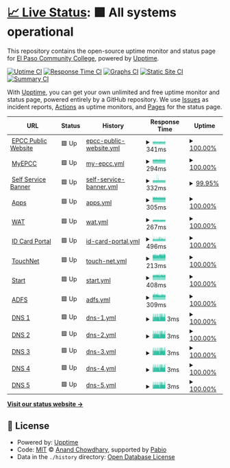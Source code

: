 # [📈 Live Status](https://El-Paso-Community-College.github.io/upptime): <!--live status--> **🟩 All systems operational**

This repository contains the open-source uptime monitor and status page for [El Paso Community College](https://El-Paso-Community-College.github.io/upptime), powered by [Upptime](https://github.com/upptime/upptime).

[![Uptime CI](https://github.com/El-Paso-Community-College/upptime/workflows/Uptime%20CI/badge.svg)](https://github.com/El-Paso-Community-College/upptime/actions?query=workflow%3A%22Uptime+CI%22)
[![Response Time CI](https://github.com/El-Paso-Community-College/upptime/workflows/Response%20Time%20CI/badge.svg)](https://github.com/El-Paso-Community-College/upptime/actions?query=workflow%3A%22Response+Time+CI%22)
[![Graphs CI](https://github.com/El-Paso-Community-College/upptime/workflows/Graphs%20CI/badge.svg)](https://github.com/El-Paso-Community-College/upptime/actions?query=workflow%3A%22Graphs+CI%22)
[![Static Site CI](https://github.com/El-Paso-Community-College/upptime/workflows/Static%20Site%20CI/badge.svg)](https://github.com/El-Paso-Community-College/upptime/actions?query=workflow%3A%22Static+Site+CI%22)
[![Summary CI](https://github.com/El-Paso-Community-College/upptime/workflows/Summary%20CI/badge.svg)](https://github.com/El-Paso-Community-College/upptime/actions?query=workflow%3A%22Summary+CI%22)

With [Upptime](https://upptime.js.org), you can get your own unlimited and free uptime monitor and status page, powered entirely by a GitHub repository. We use [Issues](https://github.com/El-Paso-Community-College/upptime/issues) as incident reports, [Actions](https://github.com/El-Paso-Community-College/upptime/actions) as uptime monitors, and [Pages](https://El-Paso-Community-College.github.io/upptime) for the status page.

<!--start: status pages-->
<!-- This summary is generated by Upptime (https://github.com/upptime/upptime) -->
<!-- Do not edit this manually, your changes will be overwritten -->
<!-- prettier-ignore -->
| URL | Status | History | Response Time | Uptime |
| --- | ------ | ------- | ------------- | ------ |
| <img alt="" src="https://icons.duckduckgo.com/ip3/www.epcc.edu.ico" height="13"> [EPCC Public Website](https://www.epcc.edu/pages/proxy.aspx) | 🟩 Up | [epcc-public-website.yml](https://github.com/El-Paso-Community-College/upptime/commits/HEAD/history/epcc-public-website.yml) | <details><summary><img alt="Response time graph" src="./graphs/epcc-public-website/response-time-week.png" height="20"> 341ms</summary><br><a href="https://El-Paso-Community-College.github.io/upptime/history/epcc-public-website"><img alt="Response time 332" src="https://img.shields.io/endpoint?url=https%3A%2F%2Fraw.githubusercontent.com%2FEl-Paso-Community-College%2Fupptime%2FHEAD%2Fapi%2Fepcc-public-website%2Fresponse-time.json"></a><br><a href="https://El-Paso-Community-College.github.io/upptime/history/epcc-public-website"><img alt="24-hour response time 350" src="https://img.shields.io/endpoint?url=https%3A%2F%2Fraw.githubusercontent.com%2FEl-Paso-Community-College%2Fupptime%2FHEAD%2Fapi%2Fepcc-public-website%2Fresponse-time-day.json"></a><br><a href="https://El-Paso-Community-College.github.io/upptime/history/epcc-public-website"><img alt="7-day response time 341" src="https://img.shields.io/endpoint?url=https%3A%2F%2Fraw.githubusercontent.com%2FEl-Paso-Community-College%2Fupptime%2FHEAD%2Fapi%2Fepcc-public-website%2Fresponse-time-week.json"></a><br><a href="https://El-Paso-Community-College.github.io/upptime/history/epcc-public-website"><img alt="30-day response time 333" src="https://img.shields.io/endpoint?url=https%3A%2F%2Fraw.githubusercontent.com%2FEl-Paso-Community-College%2Fupptime%2FHEAD%2Fapi%2Fepcc-public-website%2Fresponse-time-month.json"></a><br><a href="https://El-Paso-Community-College.github.io/upptime/history/epcc-public-website"><img alt="1-year response time 332" src="https://img.shields.io/endpoint?url=https%3A%2F%2Fraw.githubusercontent.com%2FEl-Paso-Community-College%2Fupptime%2FHEAD%2Fapi%2Fepcc-public-website%2Fresponse-time-year.json"></a></details> | <details><summary><a href="https://El-Paso-Community-College.github.io/upptime/history/epcc-public-website">100.00%</a></summary><a href="https://El-Paso-Community-College.github.io/upptime/history/epcc-public-website"><img alt="All-time uptime 99.99%" src="https://img.shields.io/endpoint?url=https%3A%2F%2Fraw.githubusercontent.com%2FEl-Paso-Community-College%2Fupptime%2FHEAD%2Fapi%2Fepcc-public-website%2Fuptime.json"></a><br><a href="https://El-Paso-Community-College.github.io/upptime/history/epcc-public-website"><img alt="24-hour uptime 100.00%" src="https://img.shields.io/endpoint?url=https%3A%2F%2Fraw.githubusercontent.com%2FEl-Paso-Community-College%2Fupptime%2FHEAD%2Fapi%2Fepcc-public-website%2Fuptime-day.json"></a><br><a href="https://El-Paso-Community-College.github.io/upptime/history/epcc-public-website"><img alt="7-day uptime 100.00%" src="https://img.shields.io/endpoint?url=https%3A%2F%2Fraw.githubusercontent.com%2FEl-Paso-Community-College%2Fupptime%2FHEAD%2Fapi%2Fepcc-public-website%2Fuptime-week.json"></a><br><a href="https://El-Paso-Community-College.github.io/upptime/history/epcc-public-website"><img alt="30-day uptime 100.00%" src="https://img.shields.io/endpoint?url=https%3A%2F%2Fraw.githubusercontent.com%2FEl-Paso-Community-College%2Fupptime%2FHEAD%2Fapi%2Fepcc-public-website%2Fuptime-month.json"></a><br><a href="https://El-Paso-Community-College.github.io/upptime/history/epcc-public-website"><img alt="1-year uptime 99.99%" src="https://img.shields.io/endpoint?url=https%3A%2F%2Fraw.githubusercontent.com%2FEl-Paso-Community-College%2Fupptime%2FHEAD%2Fapi%2Fepcc-public-website%2Fuptime-year.json"></a></details>
| <img alt="" src="https://icons.duckduckgo.com/ip3/my.epcc.edu.ico" height="13"> [MyEPCC](https://my.epcc.edu) | 🟩 Up | [my-epcc.yml](https://github.com/El-Paso-Community-College/upptime/commits/HEAD/history/my-epcc.yml) | <details><summary><img alt="Response time graph" src="./graphs/my-epcc/response-time-week.png" height="20"> 294ms</summary><br><a href="https://El-Paso-Community-College.github.io/upptime/history/my-epcc"><img alt="Response time 295" src="https://img.shields.io/endpoint?url=https%3A%2F%2Fraw.githubusercontent.com%2FEl-Paso-Community-College%2Fupptime%2FHEAD%2Fapi%2Fmy-epcc%2Fresponse-time.json"></a><br><a href="https://El-Paso-Community-College.github.io/upptime/history/my-epcc"><img alt="24-hour response time 294" src="https://img.shields.io/endpoint?url=https%3A%2F%2Fraw.githubusercontent.com%2FEl-Paso-Community-College%2Fupptime%2FHEAD%2Fapi%2Fmy-epcc%2Fresponse-time-day.json"></a><br><a href="https://El-Paso-Community-College.github.io/upptime/history/my-epcc"><img alt="7-day response time 294" src="https://img.shields.io/endpoint?url=https%3A%2F%2Fraw.githubusercontent.com%2FEl-Paso-Community-College%2Fupptime%2FHEAD%2Fapi%2Fmy-epcc%2Fresponse-time-week.json"></a><br><a href="https://El-Paso-Community-College.github.io/upptime/history/my-epcc"><img alt="30-day response time 292" src="https://img.shields.io/endpoint?url=https%3A%2F%2Fraw.githubusercontent.com%2FEl-Paso-Community-College%2Fupptime%2FHEAD%2Fapi%2Fmy-epcc%2Fresponse-time-month.json"></a><br><a href="https://El-Paso-Community-College.github.io/upptime/history/my-epcc"><img alt="1-year response time 295" src="https://img.shields.io/endpoint?url=https%3A%2F%2Fraw.githubusercontent.com%2FEl-Paso-Community-College%2Fupptime%2FHEAD%2Fapi%2Fmy-epcc%2Fresponse-time-year.json"></a></details> | <details><summary><a href="https://El-Paso-Community-College.github.io/upptime/history/my-epcc">100.00%</a></summary><a href="https://El-Paso-Community-College.github.io/upptime/history/my-epcc"><img alt="All-time uptime 100.00%" src="https://img.shields.io/endpoint?url=https%3A%2F%2Fraw.githubusercontent.com%2FEl-Paso-Community-College%2Fupptime%2FHEAD%2Fapi%2Fmy-epcc%2Fuptime.json"></a><br><a href="https://El-Paso-Community-College.github.io/upptime/history/my-epcc"><img alt="24-hour uptime 100.00%" src="https://img.shields.io/endpoint?url=https%3A%2F%2Fraw.githubusercontent.com%2FEl-Paso-Community-College%2Fupptime%2FHEAD%2Fapi%2Fmy-epcc%2Fuptime-day.json"></a><br><a href="https://El-Paso-Community-College.github.io/upptime/history/my-epcc"><img alt="7-day uptime 100.00%" src="https://img.shields.io/endpoint?url=https%3A%2F%2Fraw.githubusercontent.com%2FEl-Paso-Community-College%2Fupptime%2FHEAD%2Fapi%2Fmy-epcc%2Fuptime-week.json"></a><br><a href="https://El-Paso-Community-College.github.io/upptime/history/my-epcc"><img alt="30-day uptime 100.00%" src="https://img.shields.io/endpoint?url=https%3A%2F%2Fraw.githubusercontent.com%2FEl-Paso-Community-College%2Fupptime%2FHEAD%2Fapi%2Fmy-epcc%2Fuptime-month.json"></a><br><a href="https://El-Paso-Community-College.github.io/upptime/history/my-epcc"><img alt="1-year uptime 100.00%" src="https://img.shields.io/endpoint?url=https%3A%2F%2Fraw.githubusercontent.com%2FEl-Paso-Community-College%2Fupptime%2FHEAD%2Fapi%2Fmy-epcc%2Fuptime-year.json"></a></details>
| <img alt="" src="https://icons.duckduckgo.com/ip3/ssb3.epcc.edu.ico" height="13"> [Self Service Banner](https://ssb3.epcc.edu:8444/StudentRegistrationSsb) | 🟩 Up | [self-service-banner.yml](https://github.com/El-Paso-Community-College/upptime/commits/HEAD/history/self-service-banner.yml) | <details><summary><img alt="Response time graph" src="./graphs/self-service-banner/response-time-week.png" height="20"> 332ms</summary><br><a href="https://El-Paso-Community-College.github.io/upptime/history/self-service-banner"><img alt="Response time 334" src="https://img.shields.io/endpoint?url=https%3A%2F%2Fraw.githubusercontent.com%2FEl-Paso-Community-College%2Fupptime%2FHEAD%2Fapi%2Fself-service-banner%2Fresponse-time.json"></a><br><a href="https://El-Paso-Community-College.github.io/upptime/history/self-service-banner"><img alt="24-hour response time 325" src="https://img.shields.io/endpoint?url=https%3A%2F%2Fraw.githubusercontent.com%2FEl-Paso-Community-College%2Fupptime%2FHEAD%2Fapi%2Fself-service-banner%2Fresponse-time-day.json"></a><br><a href="https://El-Paso-Community-College.github.io/upptime/history/self-service-banner"><img alt="7-day response time 332" src="https://img.shields.io/endpoint?url=https%3A%2F%2Fraw.githubusercontent.com%2FEl-Paso-Community-College%2Fupptime%2FHEAD%2Fapi%2Fself-service-banner%2Fresponse-time-week.json"></a><br><a href="https://El-Paso-Community-College.github.io/upptime/history/self-service-banner"><img alt="30-day response time 329" src="https://img.shields.io/endpoint?url=https%3A%2F%2Fraw.githubusercontent.com%2FEl-Paso-Community-College%2Fupptime%2FHEAD%2Fapi%2Fself-service-banner%2Fresponse-time-month.json"></a><br><a href="https://El-Paso-Community-College.github.io/upptime/history/self-service-banner"><img alt="1-year response time 334" src="https://img.shields.io/endpoint?url=https%3A%2F%2Fraw.githubusercontent.com%2FEl-Paso-Community-College%2Fupptime%2FHEAD%2Fapi%2Fself-service-banner%2Fresponse-time-year.json"></a></details> | <details><summary><a href="https://El-Paso-Community-College.github.io/upptime/history/self-service-banner">99.95%</a></summary><a href="https://El-Paso-Community-College.github.io/upptime/history/self-service-banner"><img alt="All-time uptime 99.80%" src="https://img.shields.io/endpoint?url=https%3A%2F%2Fraw.githubusercontent.com%2FEl-Paso-Community-College%2Fupptime%2FHEAD%2Fapi%2Fself-service-banner%2Fuptime.json"></a><br><a href="https://El-Paso-Community-College.github.io/upptime/history/self-service-banner"><img alt="24-hour uptime 100.00%" src="https://img.shields.io/endpoint?url=https%3A%2F%2Fraw.githubusercontent.com%2FEl-Paso-Community-College%2Fupptime%2FHEAD%2Fapi%2Fself-service-banner%2Fuptime-day.json"></a><br><a href="https://El-Paso-Community-College.github.io/upptime/history/self-service-banner"><img alt="7-day uptime 99.95%" src="https://img.shields.io/endpoint?url=https%3A%2F%2Fraw.githubusercontent.com%2FEl-Paso-Community-College%2Fupptime%2FHEAD%2Fapi%2Fself-service-banner%2Fuptime-week.json"></a><br><a href="https://El-Paso-Community-College.github.io/upptime/history/self-service-banner"><img alt="30-day uptime 99.73%" src="https://img.shields.io/endpoint?url=https%3A%2F%2Fraw.githubusercontent.com%2FEl-Paso-Community-College%2Fupptime%2FHEAD%2Fapi%2Fself-service-banner%2Fuptime-month.json"></a><br><a href="https://El-Paso-Community-College.github.io/upptime/history/self-service-banner"><img alt="1-year uptime 99.80%" src="https://img.shields.io/endpoint?url=https%3A%2F%2Fraw.githubusercontent.com%2FEl-Paso-Community-College%2Fupptime%2FHEAD%2Fapi%2Fself-service-banner%2Fuptime-year.json"></a></details>
| <img alt="" src="https://icons.duckduckgo.com/ip3/apps.epcc.edu.ico" height="13"> [Apps](https://apps.epcc.edu) | 🟩 Up | [apps.yml](https://github.com/El-Paso-Community-College/upptime/commits/HEAD/history/apps.yml) | <details><summary><img alt="Response time graph" src="./graphs/apps/response-time-week.png" height="20"> 305ms</summary><br><a href="https://El-Paso-Community-College.github.io/upptime/history/apps"><img alt="Response time 307" src="https://img.shields.io/endpoint?url=https%3A%2F%2Fraw.githubusercontent.com%2FEl-Paso-Community-College%2Fupptime%2FHEAD%2Fapi%2Fapps%2Fresponse-time.json"></a><br><a href="https://El-Paso-Community-College.github.io/upptime/history/apps"><img alt="24-hour response time 293" src="https://img.shields.io/endpoint?url=https%3A%2F%2Fraw.githubusercontent.com%2FEl-Paso-Community-College%2Fupptime%2FHEAD%2Fapi%2Fapps%2Fresponse-time-day.json"></a><br><a href="https://El-Paso-Community-College.github.io/upptime/history/apps"><img alt="7-day response time 305" src="https://img.shields.io/endpoint?url=https%3A%2F%2Fraw.githubusercontent.com%2FEl-Paso-Community-College%2Fupptime%2FHEAD%2Fapi%2Fapps%2Fresponse-time-week.json"></a><br><a href="https://El-Paso-Community-College.github.io/upptime/history/apps"><img alt="30-day response time 304" src="https://img.shields.io/endpoint?url=https%3A%2F%2Fraw.githubusercontent.com%2FEl-Paso-Community-College%2Fupptime%2FHEAD%2Fapi%2Fapps%2Fresponse-time-month.json"></a><br><a href="https://El-Paso-Community-College.github.io/upptime/history/apps"><img alt="1-year response time 307" src="https://img.shields.io/endpoint?url=https%3A%2F%2Fraw.githubusercontent.com%2FEl-Paso-Community-College%2Fupptime%2FHEAD%2Fapi%2Fapps%2Fresponse-time-year.json"></a></details> | <details><summary><a href="https://El-Paso-Community-College.github.io/upptime/history/apps">100.00%</a></summary><a href="https://El-Paso-Community-College.github.io/upptime/history/apps"><img alt="All-time uptime 100.00%" src="https://img.shields.io/endpoint?url=https%3A%2F%2Fraw.githubusercontent.com%2FEl-Paso-Community-College%2Fupptime%2FHEAD%2Fapi%2Fapps%2Fuptime.json"></a><br><a href="https://El-Paso-Community-College.github.io/upptime/history/apps"><img alt="24-hour uptime 100.00%" src="https://img.shields.io/endpoint?url=https%3A%2F%2Fraw.githubusercontent.com%2FEl-Paso-Community-College%2Fupptime%2FHEAD%2Fapi%2Fapps%2Fuptime-day.json"></a><br><a href="https://El-Paso-Community-College.github.io/upptime/history/apps"><img alt="7-day uptime 100.00%" src="https://img.shields.io/endpoint?url=https%3A%2F%2Fraw.githubusercontent.com%2FEl-Paso-Community-College%2Fupptime%2FHEAD%2Fapi%2Fapps%2Fuptime-week.json"></a><br><a href="https://El-Paso-Community-College.github.io/upptime/history/apps"><img alt="30-day uptime 100.00%" src="https://img.shields.io/endpoint?url=https%3A%2F%2Fraw.githubusercontent.com%2FEl-Paso-Community-College%2Fupptime%2FHEAD%2Fapi%2Fapps%2Fuptime-month.json"></a><br><a href="https://El-Paso-Community-College.github.io/upptime/history/apps"><img alt="1-year uptime 100.00%" src="https://img.shields.io/endpoint?url=https%3A%2F%2Fraw.githubusercontent.com%2FEl-Paso-Community-College%2Fupptime%2FHEAD%2Fapi%2Fapps%2Fuptime-year.json"></a></details>
| <img alt="" src="https://icons.duckduckgo.com/ip3/wat.epcc.edu.ico" height="13"> [WAT](https://wat.epcc.edu) | 🟩 Up | [wat.yml](https://github.com/El-Paso-Community-College/upptime/commits/HEAD/history/wat.yml) | <details><summary><img alt="Response time graph" src="./graphs/wat/response-time-week.png" height="20"> 267ms</summary><br><a href="https://El-Paso-Community-College.github.io/upptime/history/wat"><img alt="Response time 268" src="https://img.shields.io/endpoint?url=https%3A%2F%2Fraw.githubusercontent.com%2FEl-Paso-Community-College%2Fupptime%2FHEAD%2Fapi%2Fwat%2Fresponse-time.json"></a><br><a href="https://El-Paso-Community-College.github.io/upptime/history/wat"><img alt="24-hour response time 262" src="https://img.shields.io/endpoint?url=https%3A%2F%2Fraw.githubusercontent.com%2FEl-Paso-Community-College%2Fupptime%2FHEAD%2Fapi%2Fwat%2Fresponse-time-day.json"></a><br><a href="https://El-Paso-Community-College.github.io/upptime/history/wat"><img alt="7-day response time 267" src="https://img.shields.io/endpoint?url=https%3A%2F%2Fraw.githubusercontent.com%2FEl-Paso-Community-College%2Fupptime%2FHEAD%2Fapi%2Fwat%2Fresponse-time-week.json"></a><br><a href="https://El-Paso-Community-College.github.io/upptime/history/wat"><img alt="30-day response time 266" src="https://img.shields.io/endpoint?url=https%3A%2F%2Fraw.githubusercontent.com%2FEl-Paso-Community-College%2Fupptime%2FHEAD%2Fapi%2Fwat%2Fresponse-time-month.json"></a><br><a href="https://El-Paso-Community-College.github.io/upptime/history/wat"><img alt="1-year response time 268" src="https://img.shields.io/endpoint?url=https%3A%2F%2Fraw.githubusercontent.com%2FEl-Paso-Community-College%2Fupptime%2FHEAD%2Fapi%2Fwat%2Fresponse-time-year.json"></a></details> | <details><summary><a href="https://El-Paso-Community-College.github.io/upptime/history/wat">100.00%</a></summary><a href="https://El-Paso-Community-College.github.io/upptime/history/wat"><img alt="All-time uptime 99.94%" src="https://img.shields.io/endpoint?url=https%3A%2F%2Fraw.githubusercontent.com%2FEl-Paso-Community-College%2Fupptime%2FHEAD%2Fapi%2Fwat%2Fuptime.json"></a><br><a href="https://El-Paso-Community-College.github.io/upptime/history/wat"><img alt="24-hour uptime 100.00%" src="https://img.shields.io/endpoint?url=https%3A%2F%2Fraw.githubusercontent.com%2FEl-Paso-Community-College%2Fupptime%2FHEAD%2Fapi%2Fwat%2Fuptime-day.json"></a><br><a href="https://El-Paso-Community-College.github.io/upptime/history/wat"><img alt="7-day uptime 100.00%" src="https://img.shields.io/endpoint?url=https%3A%2F%2Fraw.githubusercontent.com%2FEl-Paso-Community-College%2Fupptime%2FHEAD%2Fapi%2Fwat%2Fuptime-week.json"></a><br><a href="https://El-Paso-Community-College.github.io/upptime/history/wat"><img alt="30-day uptime 100.00%" src="https://img.shields.io/endpoint?url=https%3A%2F%2Fraw.githubusercontent.com%2FEl-Paso-Community-College%2Fupptime%2FHEAD%2Fapi%2Fwat%2Fuptime-month.json"></a><br><a href="https://El-Paso-Community-College.github.io/upptime/history/wat"><img alt="1-year uptime 99.94%" src="https://img.shields.io/endpoint?url=https%3A%2F%2Fraw.githubusercontent.com%2FEl-Paso-Community-College%2Fupptime%2FHEAD%2Fapi%2Fwat%2Fuptime-year.json"></a></details>
| <img alt="" src="https://icons.duckduckgo.com/ip3/idcard.epcc.edu.ico" height="13"> [ID Card Portal](https://idcard.epcc.edu) | 🟩 Up | [id-card-portal.yml](https://github.com/El-Paso-Community-College/upptime/commits/HEAD/history/id-card-portal.yml) | <details><summary><img alt="Response time graph" src="./graphs/id-card-portal/response-time-week.png" height="20"> 496ms</summary><br><a href="https://El-Paso-Community-College.github.io/upptime/history/id-card-portal"><img alt="Response time 473" src="https://img.shields.io/endpoint?url=https%3A%2F%2Fraw.githubusercontent.com%2FEl-Paso-Community-College%2Fupptime%2FHEAD%2Fapi%2Fid-card-portal%2Fresponse-time.json"></a><br><a href="https://El-Paso-Community-College.github.io/upptime/history/id-card-portal"><img alt="24-hour response time 533" src="https://img.shields.io/endpoint?url=https%3A%2F%2Fraw.githubusercontent.com%2FEl-Paso-Community-College%2Fupptime%2FHEAD%2Fapi%2Fid-card-portal%2Fresponse-time-day.json"></a><br><a href="https://El-Paso-Community-College.github.io/upptime/history/id-card-portal"><img alt="7-day response time 496" src="https://img.shields.io/endpoint?url=https%3A%2F%2Fraw.githubusercontent.com%2FEl-Paso-Community-College%2Fupptime%2FHEAD%2Fapi%2Fid-card-portal%2Fresponse-time-week.json"></a><br><a href="https://El-Paso-Community-College.github.io/upptime/history/id-card-portal"><img alt="30-day response time 485" src="https://img.shields.io/endpoint?url=https%3A%2F%2Fraw.githubusercontent.com%2FEl-Paso-Community-College%2Fupptime%2FHEAD%2Fapi%2Fid-card-portal%2Fresponse-time-month.json"></a><br><a href="https://El-Paso-Community-College.github.io/upptime/history/id-card-portal"><img alt="1-year response time 473" src="https://img.shields.io/endpoint?url=https%3A%2F%2Fraw.githubusercontent.com%2FEl-Paso-Community-College%2Fupptime%2FHEAD%2Fapi%2Fid-card-portal%2Fresponse-time-year.json"></a></details> | <details><summary><a href="https://El-Paso-Community-College.github.io/upptime/history/id-card-portal">100.00%</a></summary><a href="https://El-Paso-Community-College.github.io/upptime/history/id-card-portal"><img alt="All-time uptime 99.96%" src="https://img.shields.io/endpoint?url=https%3A%2F%2Fraw.githubusercontent.com%2FEl-Paso-Community-College%2Fupptime%2FHEAD%2Fapi%2Fid-card-portal%2Fuptime.json"></a><br><a href="https://El-Paso-Community-College.github.io/upptime/history/id-card-portal"><img alt="24-hour uptime 100.00%" src="https://img.shields.io/endpoint?url=https%3A%2F%2Fraw.githubusercontent.com%2FEl-Paso-Community-College%2Fupptime%2FHEAD%2Fapi%2Fid-card-portal%2Fuptime-day.json"></a><br><a href="https://El-Paso-Community-College.github.io/upptime/history/id-card-portal"><img alt="7-day uptime 100.00%" src="https://img.shields.io/endpoint?url=https%3A%2F%2Fraw.githubusercontent.com%2FEl-Paso-Community-College%2Fupptime%2FHEAD%2Fapi%2Fid-card-portal%2Fuptime-week.json"></a><br><a href="https://El-Paso-Community-College.github.io/upptime/history/id-card-portal"><img alt="30-day uptime 99.97%" src="https://img.shields.io/endpoint?url=https%3A%2F%2Fraw.githubusercontent.com%2FEl-Paso-Community-College%2Fupptime%2FHEAD%2Fapi%2Fid-card-portal%2Fuptime-month.json"></a><br><a href="https://El-Paso-Community-College.github.io/upptime/history/id-card-portal"><img alt="1-year uptime 99.96%" src="https://img.shields.io/endpoint?url=https%3A%2F%2Fraw.githubusercontent.com%2FEl-Paso-Community-College%2Fupptime%2FHEAD%2Fapi%2Fid-card-portal%2Fuptime-year.json"></a></details>
| <img alt="" src="https://icons.duckduckgo.com/ip3/secure.touchnet.com.ico" height="13"> [TouchNet](https://secure.touchnet.com/C20715_tsa/web) | 🟩 Up | [touch-net.yml](https://github.com/El-Paso-Community-College/upptime/commits/HEAD/history/touch-net.yml) | <details><summary><img alt="Response time graph" src="./graphs/touch-net/response-time-week.png" height="20"> 213ms</summary><br><a href="https://El-Paso-Community-College.github.io/upptime/history/touch-net"><img alt="Response time 219" src="https://img.shields.io/endpoint?url=https%3A%2F%2Fraw.githubusercontent.com%2FEl-Paso-Community-College%2Fupptime%2FHEAD%2Fapi%2Ftouch-net%2Fresponse-time.json"></a><br><a href="https://El-Paso-Community-College.github.io/upptime/history/touch-net"><img alt="24-hour response time 219" src="https://img.shields.io/endpoint?url=https%3A%2F%2Fraw.githubusercontent.com%2FEl-Paso-Community-College%2Fupptime%2FHEAD%2Fapi%2Ftouch-net%2Fresponse-time-day.json"></a><br><a href="https://El-Paso-Community-College.github.io/upptime/history/touch-net"><img alt="7-day response time 213" src="https://img.shields.io/endpoint?url=https%3A%2F%2Fraw.githubusercontent.com%2FEl-Paso-Community-College%2Fupptime%2FHEAD%2Fapi%2Ftouch-net%2Fresponse-time-week.json"></a><br><a href="https://El-Paso-Community-College.github.io/upptime/history/touch-net"><img alt="30-day response time 217" src="https://img.shields.io/endpoint?url=https%3A%2F%2Fraw.githubusercontent.com%2FEl-Paso-Community-College%2Fupptime%2FHEAD%2Fapi%2Ftouch-net%2Fresponse-time-month.json"></a><br><a href="https://El-Paso-Community-College.github.io/upptime/history/touch-net"><img alt="1-year response time 219" src="https://img.shields.io/endpoint?url=https%3A%2F%2Fraw.githubusercontent.com%2FEl-Paso-Community-College%2Fupptime%2FHEAD%2Fapi%2Ftouch-net%2Fresponse-time-year.json"></a></details> | <details><summary><a href="https://El-Paso-Community-College.github.io/upptime/history/touch-net">100.00%</a></summary><a href="https://El-Paso-Community-College.github.io/upptime/history/touch-net"><img alt="All-time uptime 99.98%" src="https://img.shields.io/endpoint?url=https%3A%2F%2Fraw.githubusercontent.com%2FEl-Paso-Community-College%2Fupptime%2FHEAD%2Fapi%2Ftouch-net%2Fuptime.json"></a><br><a href="https://El-Paso-Community-College.github.io/upptime/history/touch-net"><img alt="24-hour uptime 100.00%" src="https://img.shields.io/endpoint?url=https%3A%2F%2Fraw.githubusercontent.com%2FEl-Paso-Community-College%2Fupptime%2FHEAD%2Fapi%2Ftouch-net%2Fuptime-day.json"></a><br><a href="https://El-Paso-Community-College.github.io/upptime/history/touch-net"><img alt="7-day uptime 100.00%" src="https://img.shields.io/endpoint?url=https%3A%2F%2Fraw.githubusercontent.com%2FEl-Paso-Community-College%2Fupptime%2FHEAD%2Fapi%2Ftouch-net%2Fuptime-week.json"></a><br><a href="https://El-Paso-Community-College.github.io/upptime/history/touch-net"><img alt="30-day uptime 100.00%" src="https://img.shields.io/endpoint?url=https%3A%2F%2Fraw.githubusercontent.com%2FEl-Paso-Community-College%2Fupptime%2FHEAD%2Fapi%2Ftouch-net%2Fuptime-month.json"></a><br><a href="https://El-Paso-Community-College.github.io/upptime/history/touch-net"><img alt="1-year uptime 99.98%" src="https://img.shields.io/endpoint?url=https%3A%2F%2Fraw.githubusercontent.com%2FEl-Paso-Community-College%2Fupptime%2FHEAD%2Fapi%2Ftouch-net%2Fuptime-year.json"></a></details>
| <img alt="" src="https://icons.duckduckgo.com/ip3/start.epcc.edu.ico" height="13"> [Start](https://start.epcc.edu/paciweb) | 🟩 Up | [start.yml](https://github.com/El-Paso-Community-College/upptime/commits/HEAD/history/start.yml) | <details><summary><img alt="Response time graph" src="./graphs/start/response-time-week.png" height="20"> 408ms</summary><br><a href="https://El-Paso-Community-College.github.io/upptime/history/start"><img alt="Response time 417" src="https://img.shields.io/endpoint?url=https%3A%2F%2Fraw.githubusercontent.com%2FEl-Paso-Community-College%2Fupptime%2FHEAD%2Fapi%2Fstart%2Fresponse-time.json"></a><br><a href="https://El-Paso-Community-College.github.io/upptime/history/start"><img alt="24-hour response time 400" src="https://img.shields.io/endpoint?url=https%3A%2F%2Fraw.githubusercontent.com%2FEl-Paso-Community-College%2Fupptime%2FHEAD%2Fapi%2Fstart%2Fresponse-time-day.json"></a><br><a href="https://El-Paso-Community-College.github.io/upptime/history/start"><img alt="7-day response time 408" src="https://img.shields.io/endpoint?url=https%3A%2F%2Fraw.githubusercontent.com%2FEl-Paso-Community-College%2Fupptime%2FHEAD%2Fapi%2Fstart%2Fresponse-time-week.json"></a><br><a href="https://El-Paso-Community-College.github.io/upptime/history/start"><img alt="30-day response time 409" src="https://img.shields.io/endpoint?url=https%3A%2F%2Fraw.githubusercontent.com%2FEl-Paso-Community-College%2Fupptime%2FHEAD%2Fapi%2Fstart%2Fresponse-time-month.json"></a><br><a href="https://El-Paso-Community-College.github.io/upptime/history/start"><img alt="1-year response time 417" src="https://img.shields.io/endpoint?url=https%3A%2F%2Fraw.githubusercontent.com%2FEl-Paso-Community-College%2Fupptime%2FHEAD%2Fapi%2Fstart%2Fresponse-time-year.json"></a></details> | <details><summary><a href="https://El-Paso-Community-College.github.io/upptime/history/start">100.00%</a></summary><a href="https://El-Paso-Community-College.github.io/upptime/history/start"><img alt="All-time uptime 99.99%" src="https://img.shields.io/endpoint?url=https%3A%2F%2Fraw.githubusercontent.com%2FEl-Paso-Community-College%2Fupptime%2FHEAD%2Fapi%2Fstart%2Fuptime.json"></a><br><a href="https://El-Paso-Community-College.github.io/upptime/history/start"><img alt="24-hour uptime 100.00%" src="https://img.shields.io/endpoint?url=https%3A%2F%2Fraw.githubusercontent.com%2FEl-Paso-Community-College%2Fupptime%2FHEAD%2Fapi%2Fstart%2Fuptime-day.json"></a><br><a href="https://El-Paso-Community-College.github.io/upptime/history/start"><img alt="7-day uptime 100.00%" src="https://img.shields.io/endpoint?url=https%3A%2F%2Fraw.githubusercontent.com%2FEl-Paso-Community-College%2Fupptime%2FHEAD%2Fapi%2Fstart%2Fuptime-week.json"></a><br><a href="https://El-Paso-Community-College.github.io/upptime/history/start"><img alt="30-day uptime 100.00%" src="https://img.shields.io/endpoint?url=https%3A%2F%2Fraw.githubusercontent.com%2FEl-Paso-Community-College%2Fupptime%2FHEAD%2Fapi%2Fstart%2Fuptime-month.json"></a><br><a href="https://El-Paso-Community-College.github.io/upptime/history/start"><img alt="1-year uptime 99.99%" src="https://img.shields.io/endpoint?url=https%3A%2F%2Fraw.githubusercontent.com%2FEl-Paso-Community-College%2Fupptime%2FHEAD%2Fapi%2Fstart%2Fuptime-year.json"></a></details>
| <img alt="" src="https://icons.duckduckgo.com/ip3/fs.epcc.edu.ico" height="13"> [ADFS](https://fs.epcc.edu/adfs/ls) | 🟩 Up | [adfs.yml](https://github.com/El-Paso-Community-College/upptime/commits/HEAD/history/adfs.yml) | <details><summary><img alt="Response time graph" src="./graphs/adfs/response-time-week.png" height="20"> 309ms</summary><br><a href="https://El-Paso-Community-College.github.io/upptime/history/adfs"><img alt="Response time 305" src="https://img.shields.io/endpoint?url=https%3A%2F%2Fraw.githubusercontent.com%2FEl-Paso-Community-College%2Fupptime%2FHEAD%2Fapi%2Fadfs%2Fresponse-time.json"></a><br><a href="https://El-Paso-Community-College.github.io/upptime/history/adfs"><img alt="24-hour response time 299" src="https://img.shields.io/endpoint?url=https%3A%2F%2Fraw.githubusercontent.com%2FEl-Paso-Community-College%2Fupptime%2FHEAD%2Fapi%2Fadfs%2Fresponse-time-day.json"></a><br><a href="https://El-Paso-Community-College.github.io/upptime/history/adfs"><img alt="7-day response time 309" src="https://img.shields.io/endpoint?url=https%3A%2F%2Fraw.githubusercontent.com%2FEl-Paso-Community-College%2Fupptime%2FHEAD%2Fapi%2Fadfs%2Fresponse-time-week.json"></a><br><a href="https://El-Paso-Community-College.github.io/upptime/history/adfs"><img alt="30-day response time 303" src="https://img.shields.io/endpoint?url=https%3A%2F%2Fraw.githubusercontent.com%2FEl-Paso-Community-College%2Fupptime%2FHEAD%2Fapi%2Fadfs%2Fresponse-time-month.json"></a><br><a href="https://El-Paso-Community-College.github.io/upptime/history/adfs"><img alt="1-year response time 305" src="https://img.shields.io/endpoint?url=https%3A%2F%2Fraw.githubusercontent.com%2FEl-Paso-Community-College%2Fupptime%2FHEAD%2Fapi%2Fadfs%2Fresponse-time-year.json"></a></details> | <details><summary><a href="https://El-Paso-Community-College.github.io/upptime/history/adfs">100.00%</a></summary><a href="https://El-Paso-Community-College.github.io/upptime/history/adfs"><img alt="All-time uptime 100.00%" src="https://img.shields.io/endpoint?url=https%3A%2F%2Fraw.githubusercontent.com%2FEl-Paso-Community-College%2Fupptime%2FHEAD%2Fapi%2Fadfs%2Fuptime.json"></a><br><a href="https://El-Paso-Community-College.github.io/upptime/history/adfs"><img alt="24-hour uptime 100.00%" src="https://img.shields.io/endpoint?url=https%3A%2F%2Fraw.githubusercontent.com%2FEl-Paso-Community-College%2Fupptime%2FHEAD%2Fapi%2Fadfs%2Fuptime-day.json"></a><br><a href="https://El-Paso-Community-College.github.io/upptime/history/adfs"><img alt="7-day uptime 100.00%" src="https://img.shields.io/endpoint?url=https%3A%2F%2Fraw.githubusercontent.com%2FEl-Paso-Community-College%2Fupptime%2FHEAD%2Fapi%2Fadfs%2Fuptime-week.json"></a><br><a href="https://El-Paso-Community-College.github.io/upptime/history/adfs"><img alt="30-day uptime 100.00%" src="https://img.shields.io/endpoint?url=https%3A%2F%2Fraw.githubusercontent.com%2FEl-Paso-Community-College%2Fupptime%2FHEAD%2Fapi%2Fadfs%2Fuptime-month.json"></a><br><a href="https://El-Paso-Community-College.github.io/upptime/history/adfs"><img alt="1-year uptime 100.00%" src="https://img.shields.io/endpoint?url=https%3A%2F%2Fraw.githubusercontent.com%2FEl-Paso-Community-College%2Fupptime%2FHEAD%2Fapi%2Fadfs%2Fuptime-year.json"></a></details>
| <img alt="" src="https://icons.duckduckgo.com/ip3/null.ico" height="13"> [DNS 1](NS00.TRANSTELCO.NET) | 🟩 Up | [dns-1.yml](https://github.com/El-Paso-Community-College/upptime/commits/HEAD/history/dns-1.yml) | <details><summary><img alt="Response time graph" src="./graphs/dns-1/response-time-week.png" height="20"> 3ms</summary><br><a href="https://El-Paso-Community-College.github.io/upptime/history/dns-1"><img alt="Response time 4" src="https://img.shields.io/endpoint?url=https%3A%2F%2Fraw.githubusercontent.com%2FEl-Paso-Community-College%2Fupptime%2FHEAD%2Fapi%2Fdns-1%2Fresponse-time.json"></a><br><a href="https://El-Paso-Community-College.github.io/upptime/history/dns-1"><img alt="24-hour response time 3" src="https://img.shields.io/endpoint?url=https%3A%2F%2Fraw.githubusercontent.com%2FEl-Paso-Community-College%2Fupptime%2FHEAD%2Fapi%2Fdns-1%2Fresponse-time-day.json"></a><br><a href="https://El-Paso-Community-College.github.io/upptime/history/dns-1"><img alt="7-day response time 3" src="https://img.shields.io/endpoint?url=https%3A%2F%2Fraw.githubusercontent.com%2FEl-Paso-Community-College%2Fupptime%2FHEAD%2Fapi%2Fdns-1%2Fresponse-time-week.json"></a><br><a href="https://El-Paso-Community-College.github.io/upptime/history/dns-1"><img alt="30-day response time 3" src="https://img.shields.io/endpoint?url=https%3A%2F%2Fraw.githubusercontent.com%2FEl-Paso-Community-College%2Fupptime%2FHEAD%2Fapi%2Fdns-1%2Fresponse-time-month.json"></a><br><a href="https://El-Paso-Community-College.github.io/upptime/history/dns-1"><img alt="1-year response time 4" src="https://img.shields.io/endpoint?url=https%3A%2F%2Fraw.githubusercontent.com%2FEl-Paso-Community-College%2Fupptime%2FHEAD%2Fapi%2Fdns-1%2Fresponse-time-year.json"></a></details> | <details><summary><a href="https://El-Paso-Community-College.github.io/upptime/history/dns-1">100.00%</a></summary><a href="https://El-Paso-Community-College.github.io/upptime/history/dns-1"><img alt="All-time uptime 100.00%" src="https://img.shields.io/endpoint?url=https%3A%2F%2Fraw.githubusercontent.com%2FEl-Paso-Community-College%2Fupptime%2FHEAD%2Fapi%2Fdns-1%2Fuptime.json"></a><br><a href="https://El-Paso-Community-College.github.io/upptime/history/dns-1"><img alt="24-hour uptime 100.00%" src="https://img.shields.io/endpoint?url=https%3A%2F%2Fraw.githubusercontent.com%2FEl-Paso-Community-College%2Fupptime%2FHEAD%2Fapi%2Fdns-1%2Fuptime-day.json"></a><br><a href="https://El-Paso-Community-College.github.io/upptime/history/dns-1"><img alt="7-day uptime 100.00%" src="https://img.shields.io/endpoint?url=https%3A%2F%2Fraw.githubusercontent.com%2FEl-Paso-Community-College%2Fupptime%2FHEAD%2Fapi%2Fdns-1%2Fuptime-week.json"></a><br><a href="https://El-Paso-Community-College.github.io/upptime/history/dns-1"><img alt="30-day uptime 100.00%" src="https://img.shields.io/endpoint?url=https%3A%2F%2Fraw.githubusercontent.com%2FEl-Paso-Community-College%2Fupptime%2FHEAD%2Fapi%2Fdns-1%2Fuptime-month.json"></a><br><a href="https://El-Paso-Community-College.github.io/upptime/history/dns-1"><img alt="1-year uptime 100.00%" src="https://img.shields.io/endpoint?url=https%3A%2F%2Fraw.githubusercontent.com%2FEl-Paso-Community-College%2Fupptime%2FHEAD%2Fapi%2Fdns-1%2Fuptime-year.json"></a></details>
| <img alt="" src="https://icons.duckduckgo.com/ip3/null.ico" height="13"> [DNS 2](NS01.TRANSTELCO.NET) | 🟩 Up | [dns-2.yml](https://github.com/El-Paso-Community-College/upptime/commits/HEAD/history/dns-2.yml) | <details><summary><img alt="Response time graph" src="./graphs/dns-2/response-time-week.png" height="20"> 3ms</summary><br><a href="https://El-Paso-Community-College.github.io/upptime/history/dns-2"><img alt="Response time 3" src="https://img.shields.io/endpoint?url=https%3A%2F%2Fraw.githubusercontent.com%2FEl-Paso-Community-College%2Fupptime%2FHEAD%2Fapi%2Fdns-2%2Fresponse-time.json"></a><br><a href="https://El-Paso-Community-College.github.io/upptime/history/dns-2"><img alt="24-hour response time 3" src="https://img.shields.io/endpoint?url=https%3A%2F%2Fraw.githubusercontent.com%2FEl-Paso-Community-College%2Fupptime%2FHEAD%2Fapi%2Fdns-2%2Fresponse-time-day.json"></a><br><a href="https://El-Paso-Community-College.github.io/upptime/history/dns-2"><img alt="7-day response time 3" src="https://img.shields.io/endpoint?url=https%3A%2F%2Fraw.githubusercontent.com%2FEl-Paso-Community-College%2Fupptime%2FHEAD%2Fapi%2Fdns-2%2Fresponse-time-week.json"></a><br><a href="https://El-Paso-Community-College.github.io/upptime/history/dns-2"><img alt="30-day response time 3" src="https://img.shields.io/endpoint?url=https%3A%2F%2Fraw.githubusercontent.com%2FEl-Paso-Community-College%2Fupptime%2FHEAD%2Fapi%2Fdns-2%2Fresponse-time-month.json"></a><br><a href="https://El-Paso-Community-College.github.io/upptime/history/dns-2"><img alt="1-year response time 3" src="https://img.shields.io/endpoint?url=https%3A%2F%2Fraw.githubusercontent.com%2FEl-Paso-Community-College%2Fupptime%2FHEAD%2Fapi%2Fdns-2%2Fresponse-time-year.json"></a></details> | <details><summary><a href="https://El-Paso-Community-College.github.io/upptime/history/dns-2">100.00%</a></summary><a href="https://El-Paso-Community-College.github.io/upptime/history/dns-2"><img alt="All-time uptime 100.00%" src="https://img.shields.io/endpoint?url=https%3A%2F%2Fraw.githubusercontent.com%2FEl-Paso-Community-College%2Fupptime%2FHEAD%2Fapi%2Fdns-2%2Fuptime.json"></a><br><a href="https://El-Paso-Community-College.github.io/upptime/history/dns-2"><img alt="24-hour uptime 100.00%" src="https://img.shields.io/endpoint?url=https%3A%2F%2Fraw.githubusercontent.com%2FEl-Paso-Community-College%2Fupptime%2FHEAD%2Fapi%2Fdns-2%2Fuptime-day.json"></a><br><a href="https://El-Paso-Community-College.github.io/upptime/history/dns-2"><img alt="7-day uptime 100.00%" src="https://img.shields.io/endpoint?url=https%3A%2F%2Fraw.githubusercontent.com%2FEl-Paso-Community-College%2Fupptime%2FHEAD%2Fapi%2Fdns-2%2Fuptime-week.json"></a><br><a href="https://El-Paso-Community-College.github.io/upptime/history/dns-2"><img alt="30-day uptime 100.00%" src="https://img.shields.io/endpoint?url=https%3A%2F%2Fraw.githubusercontent.com%2FEl-Paso-Community-College%2Fupptime%2FHEAD%2Fapi%2Fdns-2%2Fuptime-month.json"></a><br><a href="https://El-Paso-Community-College.github.io/upptime/history/dns-2"><img alt="1-year uptime 100.00%" src="https://img.shields.io/endpoint?url=https%3A%2F%2Fraw.githubusercontent.com%2FEl-Paso-Community-College%2Fupptime%2FHEAD%2Fapi%2Fdns-2%2Fuptime-year.json"></a></details>
| <img alt="" src="https://icons.duckduckgo.com/ip3/null.ico" height="13"> [DNS 3](NS02.TRANSTELCO.NET) | 🟩 Up | [dns-3.yml](https://github.com/El-Paso-Community-College/upptime/commits/HEAD/history/dns-3.yml) | <details><summary><img alt="Response time graph" src="./graphs/dns-3/response-time-week.png" height="20"> 3ms</summary><br><a href="https://El-Paso-Community-College.github.io/upptime/history/dns-3"><img alt="Response time 3" src="https://img.shields.io/endpoint?url=https%3A%2F%2Fraw.githubusercontent.com%2FEl-Paso-Community-College%2Fupptime%2FHEAD%2Fapi%2Fdns-3%2Fresponse-time.json"></a><br><a href="https://El-Paso-Community-College.github.io/upptime/history/dns-3"><img alt="24-hour response time 3" src="https://img.shields.io/endpoint?url=https%3A%2F%2Fraw.githubusercontent.com%2FEl-Paso-Community-College%2Fupptime%2FHEAD%2Fapi%2Fdns-3%2Fresponse-time-day.json"></a><br><a href="https://El-Paso-Community-College.github.io/upptime/history/dns-3"><img alt="7-day response time 3" src="https://img.shields.io/endpoint?url=https%3A%2F%2Fraw.githubusercontent.com%2FEl-Paso-Community-College%2Fupptime%2FHEAD%2Fapi%2Fdns-3%2Fresponse-time-week.json"></a><br><a href="https://El-Paso-Community-College.github.io/upptime/history/dns-3"><img alt="30-day response time 3" src="https://img.shields.io/endpoint?url=https%3A%2F%2Fraw.githubusercontent.com%2FEl-Paso-Community-College%2Fupptime%2FHEAD%2Fapi%2Fdns-3%2Fresponse-time-month.json"></a><br><a href="https://El-Paso-Community-College.github.io/upptime/history/dns-3"><img alt="1-year response time 3" src="https://img.shields.io/endpoint?url=https%3A%2F%2Fraw.githubusercontent.com%2FEl-Paso-Community-College%2Fupptime%2FHEAD%2Fapi%2Fdns-3%2Fresponse-time-year.json"></a></details> | <details><summary><a href="https://El-Paso-Community-College.github.io/upptime/history/dns-3">100.00%</a></summary><a href="https://El-Paso-Community-College.github.io/upptime/history/dns-3"><img alt="All-time uptime 100.00%" src="https://img.shields.io/endpoint?url=https%3A%2F%2Fraw.githubusercontent.com%2FEl-Paso-Community-College%2Fupptime%2FHEAD%2Fapi%2Fdns-3%2Fuptime.json"></a><br><a href="https://El-Paso-Community-College.github.io/upptime/history/dns-3"><img alt="24-hour uptime 100.00%" src="https://img.shields.io/endpoint?url=https%3A%2F%2Fraw.githubusercontent.com%2FEl-Paso-Community-College%2Fupptime%2FHEAD%2Fapi%2Fdns-3%2Fuptime-day.json"></a><br><a href="https://El-Paso-Community-College.github.io/upptime/history/dns-3"><img alt="7-day uptime 100.00%" src="https://img.shields.io/endpoint?url=https%3A%2F%2Fraw.githubusercontent.com%2FEl-Paso-Community-College%2Fupptime%2FHEAD%2Fapi%2Fdns-3%2Fuptime-week.json"></a><br><a href="https://El-Paso-Community-College.github.io/upptime/history/dns-3"><img alt="30-day uptime 100.00%" src="https://img.shields.io/endpoint?url=https%3A%2F%2Fraw.githubusercontent.com%2FEl-Paso-Community-College%2Fupptime%2FHEAD%2Fapi%2Fdns-3%2Fuptime-month.json"></a><br><a href="https://El-Paso-Community-College.github.io/upptime/history/dns-3"><img alt="1-year uptime 100.00%" src="https://img.shields.io/endpoint?url=https%3A%2F%2Fraw.githubusercontent.com%2FEl-Paso-Community-College%2Fupptime%2FHEAD%2Fapi%2Fdns-3%2Fuptime-year.json"></a></details>
| <img alt="" src="https://icons.duckduckgo.com/ip3/null.ico" height="13"> [DNS 4](NS03.TRANSTELCO.NET) | 🟩 Up | [dns-4.yml](https://github.com/El-Paso-Community-College/upptime/commits/HEAD/history/dns-4.yml) | <details><summary><img alt="Response time graph" src="./graphs/dns-4/response-time-week.png" height="20"> 3ms</summary><br><a href="https://El-Paso-Community-College.github.io/upptime/history/dns-4"><img alt="Response time 3" src="https://img.shields.io/endpoint?url=https%3A%2F%2Fraw.githubusercontent.com%2FEl-Paso-Community-College%2Fupptime%2FHEAD%2Fapi%2Fdns-4%2Fresponse-time.json"></a><br><a href="https://El-Paso-Community-College.github.io/upptime/history/dns-4"><img alt="24-hour response time 3" src="https://img.shields.io/endpoint?url=https%3A%2F%2Fraw.githubusercontent.com%2FEl-Paso-Community-College%2Fupptime%2FHEAD%2Fapi%2Fdns-4%2Fresponse-time-day.json"></a><br><a href="https://El-Paso-Community-College.github.io/upptime/history/dns-4"><img alt="7-day response time 3" src="https://img.shields.io/endpoint?url=https%3A%2F%2Fraw.githubusercontent.com%2FEl-Paso-Community-College%2Fupptime%2FHEAD%2Fapi%2Fdns-4%2Fresponse-time-week.json"></a><br><a href="https://El-Paso-Community-College.github.io/upptime/history/dns-4"><img alt="30-day response time 3" src="https://img.shields.io/endpoint?url=https%3A%2F%2Fraw.githubusercontent.com%2FEl-Paso-Community-College%2Fupptime%2FHEAD%2Fapi%2Fdns-4%2Fresponse-time-month.json"></a><br><a href="https://El-Paso-Community-College.github.io/upptime/history/dns-4"><img alt="1-year response time 3" src="https://img.shields.io/endpoint?url=https%3A%2F%2Fraw.githubusercontent.com%2FEl-Paso-Community-College%2Fupptime%2FHEAD%2Fapi%2Fdns-4%2Fresponse-time-year.json"></a></details> | <details><summary><a href="https://El-Paso-Community-College.github.io/upptime/history/dns-4">100.00%</a></summary><a href="https://El-Paso-Community-College.github.io/upptime/history/dns-4"><img alt="All-time uptime 100.00%" src="https://img.shields.io/endpoint?url=https%3A%2F%2Fraw.githubusercontent.com%2FEl-Paso-Community-College%2Fupptime%2FHEAD%2Fapi%2Fdns-4%2Fuptime.json"></a><br><a href="https://El-Paso-Community-College.github.io/upptime/history/dns-4"><img alt="24-hour uptime 100.00%" src="https://img.shields.io/endpoint?url=https%3A%2F%2Fraw.githubusercontent.com%2FEl-Paso-Community-College%2Fupptime%2FHEAD%2Fapi%2Fdns-4%2Fuptime-day.json"></a><br><a href="https://El-Paso-Community-College.github.io/upptime/history/dns-4"><img alt="7-day uptime 100.00%" src="https://img.shields.io/endpoint?url=https%3A%2F%2Fraw.githubusercontent.com%2FEl-Paso-Community-College%2Fupptime%2FHEAD%2Fapi%2Fdns-4%2Fuptime-week.json"></a><br><a href="https://El-Paso-Community-College.github.io/upptime/history/dns-4"><img alt="30-day uptime 100.00%" src="https://img.shields.io/endpoint?url=https%3A%2F%2Fraw.githubusercontent.com%2FEl-Paso-Community-College%2Fupptime%2FHEAD%2Fapi%2Fdns-4%2Fuptime-month.json"></a><br><a href="https://El-Paso-Community-College.github.io/upptime/history/dns-4"><img alt="1-year uptime 100.00%" src="https://img.shields.io/endpoint?url=https%3A%2F%2Fraw.githubusercontent.com%2FEl-Paso-Community-College%2Fupptime%2FHEAD%2Fapi%2Fdns-4%2Fuptime-year.json"></a></details>
| <img alt="" src="https://icons.duckduckgo.com/ip3/null.ico" height="13"> [DNS 5](NS04.TRANSTELCO.NET) | 🟩 Up | [dns-5.yml](https://github.com/El-Paso-Community-College/upptime/commits/HEAD/history/dns-5.yml) | <details><summary><img alt="Response time graph" src="./graphs/dns-5/response-time-week.png" height="20"> 3ms</summary><br><a href="https://El-Paso-Community-College.github.io/upptime/history/dns-5"><img alt="Response time 3" src="https://img.shields.io/endpoint?url=https%3A%2F%2Fraw.githubusercontent.com%2FEl-Paso-Community-College%2Fupptime%2FHEAD%2Fapi%2Fdns-5%2Fresponse-time.json"></a><br><a href="https://El-Paso-Community-College.github.io/upptime/history/dns-5"><img alt="24-hour response time 3" src="https://img.shields.io/endpoint?url=https%3A%2F%2Fraw.githubusercontent.com%2FEl-Paso-Community-College%2Fupptime%2FHEAD%2Fapi%2Fdns-5%2Fresponse-time-day.json"></a><br><a href="https://El-Paso-Community-College.github.io/upptime/history/dns-5"><img alt="7-day response time 3" src="https://img.shields.io/endpoint?url=https%3A%2F%2Fraw.githubusercontent.com%2FEl-Paso-Community-College%2Fupptime%2FHEAD%2Fapi%2Fdns-5%2Fresponse-time-week.json"></a><br><a href="https://El-Paso-Community-College.github.io/upptime/history/dns-5"><img alt="30-day response time 3" src="https://img.shields.io/endpoint?url=https%3A%2F%2Fraw.githubusercontent.com%2FEl-Paso-Community-College%2Fupptime%2FHEAD%2Fapi%2Fdns-5%2Fresponse-time-month.json"></a><br><a href="https://El-Paso-Community-College.github.io/upptime/history/dns-5"><img alt="1-year response time 3" src="https://img.shields.io/endpoint?url=https%3A%2F%2Fraw.githubusercontent.com%2FEl-Paso-Community-College%2Fupptime%2FHEAD%2Fapi%2Fdns-5%2Fresponse-time-year.json"></a></details> | <details><summary><a href="https://El-Paso-Community-College.github.io/upptime/history/dns-5">100.00%</a></summary><a href="https://El-Paso-Community-College.github.io/upptime/history/dns-5"><img alt="All-time uptime 100.00%" src="https://img.shields.io/endpoint?url=https%3A%2F%2Fraw.githubusercontent.com%2FEl-Paso-Community-College%2Fupptime%2FHEAD%2Fapi%2Fdns-5%2Fuptime.json"></a><br><a href="https://El-Paso-Community-College.github.io/upptime/history/dns-5"><img alt="24-hour uptime 100.00%" src="https://img.shields.io/endpoint?url=https%3A%2F%2Fraw.githubusercontent.com%2FEl-Paso-Community-College%2Fupptime%2FHEAD%2Fapi%2Fdns-5%2Fuptime-day.json"></a><br><a href="https://El-Paso-Community-College.github.io/upptime/history/dns-5"><img alt="7-day uptime 100.00%" src="https://img.shields.io/endpoint?url=https%3A%2F%2Fraw.githubusercontent.com%2FEl-Paso-Community-College%2Fupptime%2FHEAD%2Fapi%2Fdns-5%2Fuptime-week.json"></a><br><a href="https://El-Paso-Community-College.github.io/upptime/history/dns-5"><img alt="30-day uptime 100.00%" src="https://img.shields.io/endpoint?url=https%3A%2F%2Fraw.githubusercontent.com%2FEl-Paso-Community-College%2Fupptime%2FHEAD%2Fapi%2Fdns-5%2Fuptime-month.json"></a><br><a href="https://El-Paso-Community-College.github.io/upptime/history/dns-5"><img alt="1-year uptime 100.00%" src="https://img.shields.io/endpoint?url=https%3A%2F%2Fraw.githubusercontent.com%2FEl-Paso-Community-College%2Fupptime%2FHEAD%2Fapi%2Fdns-5%2Fuptime-year.json"></a></details>

<!--end: status pages-->

[**Visit our status website →**](https://El-Paso-Community-College.github.io/upptime)

## 📄 License

- Powered by: [Upptime](https://github.com/upptime/upptime)
- Code: [MIT](./LICENSE) © [Anand Chowdhary](https://anandchowdhary.com), supported by [Pabio](https://pabio.com)
- Data in the `./history` directory: [Open Database License](https://opendatacommons.org/licenses/odbl/1-0/)
